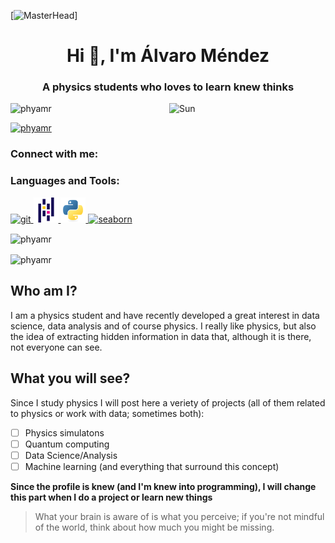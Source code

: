 [![MasterHead]([https://physics.mcmaster.ca/~wadsley/research/clump.gif](https://scitechdaily.com/images/Spiral-Galaxy.gif))]
<h1 align="center">Hi 👋, I'm Álvaro Méndez</h1>
<h3 align="center">A physics students who loves to learn knew thinks</h3>
<img align="right" alt="Sun" width="250" src="https://bestanimations.com/media/sun/2013093947amazing-solar-sun-closeup.gif">
<p align="left"> <img src="https://komarev.com/ghpvc/?username=phyamr&label=Profile%20views&color=0e75b6&style=flat" alt="phyamr" /> </p>

<p align="left"> <a href="https://github.com/ryo-ma/github-profile-trophy"><img src="https://github-profile-trophy.vercel.app/?username=phyamr" alt="phyamr" /></a> </p>

<h3 align="left">Connect with me:</h3>
<p align="left">
</p>

<h3 align="left">Languages and Tools:</h3>
<p align="left"> <a href="https://git-scm.com/" target="_blank" rel="noreferrer"> <img src="https://www.vectorlogo.zone/logos/git-scm/git-scm-icon.svg" alt="git" width="40" height="40"/> </a> <a href="https://pandas.pydata.org/" target="_blank" rel="noreferrer"> <img src="https://raw.githubusercontent.com/devicons/devicon/2ae2a900d2f041da66e950e4d48052658d850630/icons/pandas/pandas-original.svg" alt="pandas" width="40" height="40"/> </a> <a href="https://www.python.org" target="_blank" rel="noreferrer"> <img src="https://raw.githubusercontent.com/devicons/devicon/master/icons/python/python-original.svg" alt="python" width="40" height="40"/> </a> <a href="https://seaborn.pydata.org/" target="_blank" rel="noreferrer"> <img src="https://seaborn.pydata.org/_images/logo-mark-lightbg.svg" alt="seaborn" width="40" height="40"/> </a> </p>

<p><img align="center" src="https://github-readme-stats.vercel.app/api/top-langs?username=phyamr&show_icons=true&locale=en&layout=compact" alt="phyamr" /></p>

<p><img align="center" src="https://github-readme-streak-stats.herokuapp.com/?user=phyamr&" alt="phyamr" /></p>

## Who am I?
I am a physics student and have recently developed a great interest in data science, data analysis and of course physics. I really like physics, but also the idea of extracting hidden information in data that, although it is there, not everyone can see.

## What you will see?
Since I study physics I will post here a veriety of projects (all of them related to physics or work with data; sometimes both):

* [ ] Physics simulatons
* [ ] Quantum computing
* [ ] Data Science/Analysis
* [ ] Machine learning (and everything that surround this concept)

**Since the profile is knew (and I'm knew into programming), I will change this part when I do a project or learn new things**

> What your brain is aware of is what you perceive; if you're not mindful of the world, think about how much you might be missing.
<!--
